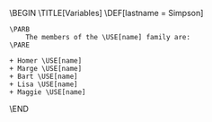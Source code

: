 \BEGIN
\TITLE[Variables]
\DEF[lastname = Simpson]

	\PARB
		The members of the \USE[name] family are:
	\PARE

	+ Homer \USE[name]
	+ Marge \USE[name]
	+ Bart \USE[name]
	+ Lisa \USE[name]
	+ Maggie \USE[name]
\END
